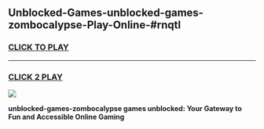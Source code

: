 
## Unblocked-Games-unblocked-games-zombocalypse-Play-Online-#rnqtl
<h3>
<a href="https://premium.freeplayer.one?title=unblocked-games-zombocalypse&ref=27F">CLICK TO PLAY</a></h3>
<hr>

<h3>
<a href="https://premium.freeplayer.one?title=unblocked-games-zombocalypse&ref=27F">CLICK 2 PLAY</a>
  
</h3>

<a href="https://premium.freeplayer.one?title=unblocked-games-zombocalypse&ref=27F"><img src="https://clearcache.store/games.png"></a>


**unblocked-games-zombocalypse games unblocked: Your Gateway to Fun and Accessible Online Gaming**
